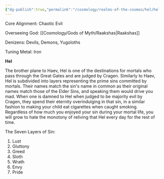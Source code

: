 ```yaml
---
{"dg-publish":true,"permalink":"/cosmology/realms-of-the-cosmos/hel/hel/"}
---
```


Core Alignment: Chaotic Evil

Overseeing God: [[Cosmology/Gods of Myth/Raakshas\|Raakshas]]

Denizens: Devils, Demons, Yugoloths

Tuning Metal: Iron

**Hel**

The brother plane to Haev, Hel is one of the destinations for mortals who pass through the Great Gates and are judged by Cragen. Similarly to Haev, Hel is subdivided into layers representing the prime sins committed by mortals. Their names match the sin's name in common as their original names match those of the Elder Sins, and speaking them would drive you mad. When one is damned to Hel when judged to be majority evil by Cragen, they spend their eternity overindulging in that sin, in a similar fashion to making your child eat cigarettes when caught smoking. Regardless of how much you enjoyed your sin during your mortal life, you will grow to hate the monotony of reliving that Hel every day for the rest of time.

The Seven Layers of Sin:
1. Lust
2. Gluttony
3. Greed
4. Sloth
5. Wrath
6. Envy
7. Pride